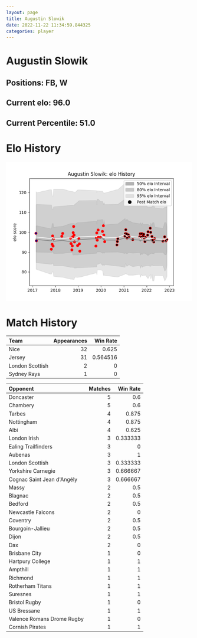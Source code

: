 ```yaml
---  
layout: page  
title: Augustin Slowik  
date: 2022-11-22 11:34:59.844325  
categories: player  
---
```

# Augustin Slowik

## Positions: FB, W

## Current elo: 96.0

## Current Percentile: 51.0

# Elo History


![elo history](history_AugustinSlowik.png)
# Match History


| Team            |   Appearances |   Win Rate |
|:----------------|--------------:|-----------:|
| Nice            |            32 |   0.625    |
| Jersey          |            31 |   0.564516 |
| London Scottish |             2 |   0        |
| Sydney Rays     |             1 |   0        |

| Opponent                   |   Matches |   Win Rate |
|:---------------------------|----------:|-----------:|
| Doncaster                  |         5 |   0.6      |
| Chambery                   |         5 |   0.6      |
| Tarbes                     |         4 |   0.875    |
| Nottingham                 |         4 |   0.875    |
| Albi                       |         4 |   0.625    |
| London Irish               |         3 |   0.333333 |
| Ealing Trailfinders        |         3 |   0        |
| Aubenas                    |         3 |   1        |
| London Scottish            |         3 |   0.333333 |
| Yorkshire Carnegie         |         3 |   0.666667 |
| Cognac Saint Jean d'Angély |         3 |   0.666667 |
| Massy                      |         2 |   0.5      |
| Blagnac                    |         2 |   0.5      |
| Bedford                    |         2 |   0.5      |
| Newcastle Falcons          |         2 |   0        |
| Coventry                   |         2 |   0.5      |
| Bourgoin-Jallieu           |         2 |   0.5      |
| Dijon                      |         2 |   0.5      |
| Dax                        |         2 |   0        |
| Brisbane City              |         1 |   0        |
| Hartpury College           |         1 |   1        |
| Ampthill                   |         1 |   1        |
| Richmond                   |         1 |   1        |
| Rotherham Titans           |         1 |   1        |
| Suresnes                   |         1 |   1        |
| Bristol Rugby              |         1 |   0        |
| US Bressane                |         1 |   1        |
| Valence Romans Drome Rugby |         1 |   0        |
| Cornish Pirates            |         1 |   1        |